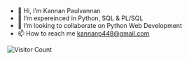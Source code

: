 - 👋 Hi, I’m Kannan Paulvannan
- 👀 I’m expereinced in Python, SQL & PL/SQL
- 💞️ I’m looking to collaborate on Python Web Development
- 📫 How to reach me 
  kannanp448@gmail.com

![Visitor Count](https://profile-counter.glitch.me/{KannanPaul}/count.svg)
<!---
KannanPaul/KannanPaul is a ✨ special ✨ repository because its `README.md` (this file) appears on your GitHub profile.
You can click the Preview link to take a look at your changes.
--->
